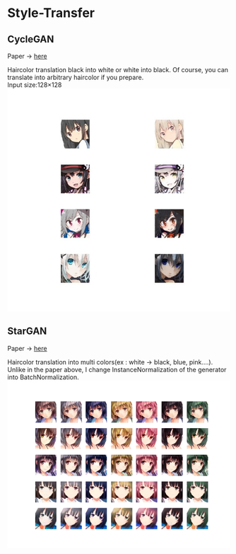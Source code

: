 # Style-Transfer

## CycleGAN
Paper -> [here](https://arxiv.org/pdf/1703.10593.pdf "here")  

Haircolor translation black into white or white into black. Of course, you can translate into arbitrary haircolor if you prepare.  
Input size:128×128
![CycleGAN](./CycleGAN/result.jpg)

## StarGAN
Paper -> [here](https://arxiv.org/abs/1711.09020 "here")

Haircolor translation into multi colors(ex : white -> black, blue, pink....).   
Unlike in the paper above, I change InstanceNormalization of the generator into BatchNormalization.
![StarGAN](./StarGAN/result_2.png)
